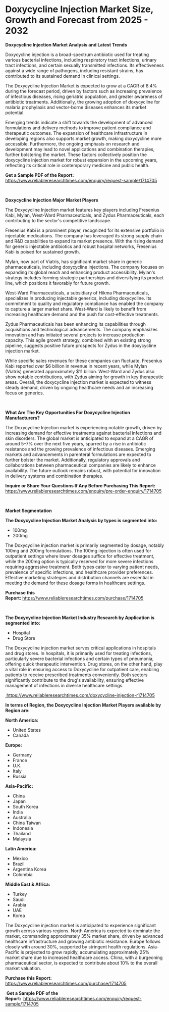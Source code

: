<p><h1>Doxycycline Injection Market Size, Growth and Forecast from 2025 - 2032</h1></p><p><strong>Doxycycline Injection Market Analysis and Latest Trends</strong></p>
<p><p>Doxycycline injection is a broad-spectrum antibiotic used for treating various bacterial infections, including respiratory tract infections, urinary tract infections, and certain sexually transmitted infections. Its effectiveness against a wide range of pathogens, including resistant strains, has contributed to its sustained demand in clinical settings. </p><p>The Doxycycline Injection Market is expected to grow at a CAGR of 8.4% during the forecast period, driven by factors such as increasing prevalence of infectious diseases, rising geriatric population, and greater awareness of antibiotic treatments. Additionally, the growing adoption of doxycycline for malaria prophylaxis and vector-borne diseases enhances its market potential. </p><p>Emerging trends indicate a shift towards the development of advanced formulations and delivery methods to improve patient compliance and therapeutic outcomes. The expansion of healthcare infrastructure in developing regions also supports market growth, making doxycycline more accessible. Furthermore, the ongoing emphasis on research and development may lead to novel applications and combination therapies, further bolstering the market. These factors collectively position the doxycycline injection market for robust expansion in the upcoming years, reflecting its critical role in contemporary medicine and public health.</p></p>
<p><strong>Get a Sample PDF of the Report:&nbsp;</strong> <a href="https://www.reliableresearchtimes.com/enquiry/request-sample/1714705?utm_campaign=2009&utm_medium=2&utm_source=Github&utm_content=ia&utm_term=19042025&utm_id=doxycycline-injection">https://www.reliableresearchtimes.com/enquiry/request-sample/1714705</a></p>
<p>&nbsp;</p>
<p><strong>Doxycycline Injection Major Market Players</strong></p>
<p><p>The Doxycycline Injection market features key players including Fresenius Kabi, Mylan, West-Ward Pharmaceuticals, and Zydus Pharmaceuticals, each contributing to the sector's competitive landscape. </p><p>Fresenius Kabi is a prominent player, recognized for its extensive portfolio in injectable medications. The company has leveraged its strong supply chain and R&D capabilities to expand its market presence. With the rising demand for generic injectable antibiotics and robust hospital networks, Fresenius Kabi is poised for sustained growth. </p><p>Mylan, now part of Viatris, has significant market share in generic pharmaceuticals, including doxycycline injections. The company focuses on expanding its global reach and enhancing product accessibility. Mylan's strategy includes forming strategic partnerships and diversifying its product line, which positions it favorably for future growth. </p><p>West-Ward Pharmaceuticals, a subsidiary of Hikma Pharmaceuticals, specializes in producing injectable generics, including doxycycline. Its commitment to quality and regulatory compliance has enabled the company to capture a larger market share. West-Ward is likely to benefit from increasing healthcare demand and the push for cost-effective treatments.</p><p>Zydus Pharmaceuticals has been enhancing its capabilities through acquisitions and technological advancements. The company emphasizes innovation and has initiated several projects to increase production capacity. This agile growth strategy, combined with an existing strong pipeline, suggests positive future prospects for Zydus in the doxycycline injection market.</p><p>While specific sales revenues for these companies can fluctuate, Fresenius Kabi reported over $6 billion in revenue in recent years, while Mylan (Viatris) generated approximately $11 billion. West-Ward and Zydus also show notable contributions, with Zydus aiming for growth in key therapeutic areas. Overall, the doxycycline injection market is expected to witness steady demand, driven by ongoing healthcare needs and an increasing focus on generics.</p></p>
<p>&nbsp;</p>
<p><strong>What Are The Key Opportunities For Doxycycline Injection Manufacturers?</strong></p>
<p><p>The Doxycycline Injection market is experiencing notable growth, driven by increasing demand for effective treatments against bacterial infections and skin disorders. The global market is anticipated to expand at a CAGR of around 5–7% over the next five years, spurred by a rise in antibiotic resistance and the growing prevalence of infectious diseases. Emerging markets and advancements in parenteral formulations are expected to further bolster the market. Additionally, regulatory approvals and collaborations between pharmaceutical companies are likely to enhance availability. The future outlook remains robust, with potential for innovation in delivery systems and combination therapies.</p></p>
<p><strong>Inquire or Share Your Questions If Any Before Purchasing This Report:</strong> <a href="https://www.reliableresearchtimes.com/enquiry/pre-order-enquiry/1714705?utm_campaign=2009&utm_medium=2&utm_source=Github&utm_content=ia&utm_term=19042025&utm_id=doxycycline-injection">https://www.reliableresearchtimes.com/enquiry/pre-order-enquiry/1714705</a></p>
<p>&nbsp;</p>
<p><strong>Market Segmentation</strong></p>
<p><strong>The Doxycycline Injection Market Analysis by types is segmented into:</strong></p>
<p><ul><li>100mg</li><li>200mg</li></ul></p>
<p><p>The Doxycycline injection market is primarily segmented by dosage, notably 100mg and 200mg formulations. The 100mg injection is often used for outpatient settings where lower dosages suffice for effective treatment, while the 200mg option is typically reserved for more severe infections requiring aggressive treatment. Both types cater to varying patient needs, prevalence of specific infections, and healthcare provider preferences. Effective marketing strategies and distribution channels are essential in meeting the demand for these dosage forms in healthcare settings.</p></p>
<p><strong>Purchase this Report:&nbsp;</strong><a href="https://www.reliableresearchtimes.com/purchase/1714705?utm_campaign=2009&utm_medium=2&utm_source=Github&utm_content=ia&utm_term=19042025&utm_id=doxycycline-injection">https://www.reliableresearchtimes.com/purchase/1714705</a></p>
<p>&nbsp;</p>
<p><strong>The Doxycycline Injection Market Industry Research by Application is segmented into:</strong></p>
<p><ul><li>Hospital</li><li>Drug Store</li></ul></p>
<p><p>The Doxycycline injection market serves critical applications in hospitals and drug stores. In hospitals, it is primarily used for treating infections, particularly severe bacterial infections and certain types of pneumonia, offering quick therapeutic intervention. Drug stores, on the other hand, play a vital role in ensuring access to Doxycycline for outpatient care, enabling patients to receive prescribed treatments conveniently. Both sectors significantly contribute to the drug's availability, ensuring effective management of infections in diverse healthcare settings.</p></p>
<p><a href="https://www.reliableresearchtimes.com/doxycycline-injection-r1714705?utm_campaign=2009&utm_medium=2&utm_source=Github&utm_content=ia&utm_term=19042025&utm_id=doxycycline-injection">&nbsp;https://www.reliableresearchtimes.com/doxycycline-injection-r1714705</a></p>
<p><strong>In terms of Region, the Doxycycline Injection Market Players available by Region are:</strong></p>
<p>
    <p> <strong> North America: </strong>
        <ul>
            <li>United States</li>
            <li>Canada</li>
        </ul>
        </p> 
    <p> <strong> Europe: </strong>
        <ul>
            <li>Germany</li>
            <li>France</li>
            <li>U.K.</li>
            <li>Italy</li>
            <li>Russia</li>
        </ul>
        </p> 
    <p> <strong> Asia-Pacific: </strong>
        <ul>
            <li>China</li>
            <li>Japan</li>
            <li>South Korea</li>
            <li>India</li>
            <li>Australia</li>
            <li>China Taiwan</li>
            <li>Indonesia</li>
            <li>Thailand</li>
            <li>Malaysia</li>
        </ul>
        </p> 
    <p> <strong> Latin America: </strong>
        <ul>
            <li>Mexico</li>
            <li>Brazil</li>
            <li>Argentina Korea</li>
            <li>Colombia</li>
        </ul>
        </p> 
    <p> <strong> Middle East & Africa: </strong>
        <ul>
            <li>Turkey</li>
            <li>Saudi</li>
            <li>Arabia</li>
            <li>UAE</li>
            <li>Korea</li>
        </ul>
    </p>
    </p>
<p><p>The Doxycycline injection market is anticipated to experience significant growth across various regions. North America is expected to dominate the market, commanding approximately 35% market share, driven by advanced healthcare infrastructure and growing antibiotic resistance. Europe follows closely with around 30%, supported by stringent health regulations. Asia-Pacific is projected to grow rapidly, accumulating approximately 25% market share due to increased healthcare access. China, with a burgeoning pharmaceutical sector, is expected to contribute about 10% to the overall market valuation.</p></p>
<p><strong>Purchase this Report: </strong><a href="https://www.reliableresearchtimes.com/purchase/1714705?utm_campaign=2009&utm_medium=2&utm_source=Github&utm_content=ia&utm_term=19042025&utm_id=doxycycline-injection">https://www.reliableresearchtimes.com/purchase/1714705</a></p>
<p>&nbsp;<strong>Get a Sample PDF of the Report:&nbsp;&nbsp;</strong><a href="https://www.reliableresearchtimes.com/enquiry/request-sample/1714705?utm_campaign=2009&utm_medium=2&utm_source=Github&utm_content=ia&utm_term=19042025&utm_id=doxycycline-injection">https://www.reliableresearchtimes.com/enquiry/request-sample/1714705</a></p>
<p><strong></strong></p>
<p><p></p><p></p><p></p></p>